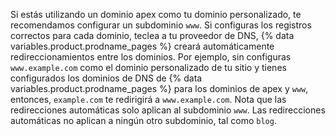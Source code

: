Si estás utilizando un dominio apex como tu dominio personalizado, te recomendamos configurar un subdominio `www`. Si configuras los registros correctos para cada dominio, teclea a tu proveedor de DNS, {% data variables.product.prodname_pages %} creará automáticamente redireccionamientos entre los dominios. Por ejemplo, sin configuras `www.example.com` como el dominio personalizado de tu sitio y tienes configurados los dominios de DNS de {% data variables.product.prodname_pages %} para los dominios de apex y `www`, entonces, `example.com` te redirigirá a `www.example.com`. Nota que las redirecciones automáticas solo aplican al subdominio `www`. Las redirecciones automáticas no aplican a ningún otro subdominio, tal como `blog`.

